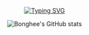 
<div align = "center">
    
[![Typing SVG](https://readme-typing-svg.demolab.com?font=Fira+Code&pause=1000&color=D3F755&width=435&lines=%F0%9F%99%8C+I'm+Bonghee+Backend+Developer)](https://git.io/typing-svg)

![Bonghee's GitHub stats](https://github-readme-stats.vercel.app/api?username=hae8064&show_icons=true&theme=dark&text_color=D3F755)
</div>



